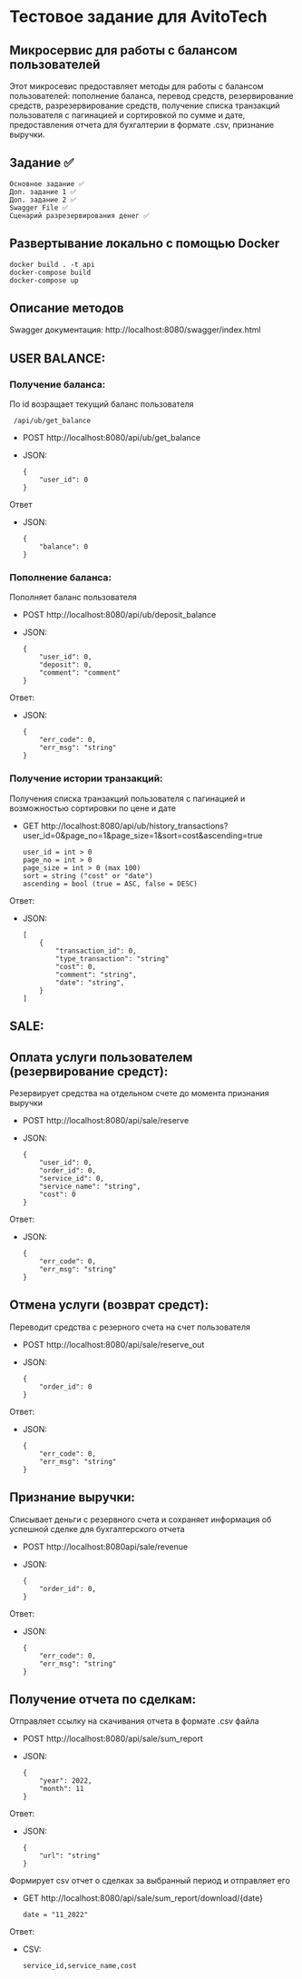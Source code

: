 # Тестовое задание для AvitoTech
## Микросервис для работы с балансом пользователей

Этот микросевис предоставляет методы для работы с балансом пользователей: пополнение баланса, перевод средств, резервирование средств, разрезервирование средств, получение списка транзакций пользователя с пагинацией и сортировкой по сумме и дате, предоставления отчета для бухгалтерии в формате .csv, признание выручки.

## Задание :white_check_mark:
    Основное задание ✅
    Доп. задание 1 ✅
    Доп. задание 2 ✅
    Swagger File ✅
    Сценарий разрезервирования денег ✅

## Развертывание локально с помощью Docker

    docker build . -t api
    docker-compose build
    docker-compose up

## Описание методов
Swagger документация: http://localhost:8080/swagger/index.html

## USER BALANCE:
### Получение баланса:
По id возращает текущий баланс пользователя

     /api/ub/get_balance
  - POST http://localhost:8080/api/ub/get_balance
  - JSON:

        {
            "user_id": 0
        }

Ответ
  - JSON:

        {
            "balance": 0
        }

### Пополнение баланса:
Пополняет баланс пользователя
  - POST http://localhost:8080/api/ub/deposit_balance
  - JSON:

        {
            "user_id": 0, 
            "deposit": 0,
            "comment": "comment"
        }

Ответ:
  - JSON:

        {
            "err_code": 0,
            "err_msg": "string"
        } 

### Получение истории транзакций:
Получения списка транзакций пользователя с пагинацией и возможностью сортировки по цене и дате
  - GET http://localhost:8080/api/ub/history_transactions?user_id=0&page_no=1&page_size=1&sort=cost&ascending=true

        user_id = int > 0
        page_no = int > 0
        page_size = int > 0 (max 100)
        sort = string ("cost" or "date")
        ascending = bool (true = ASC, false = DESC) 

Ответ:
  - JSON:

        [
            {
                "transaction_id": 0,
                "type_transaction": "string"
                "cost": 0,
                "comment": "string",
                "date": "string",
            }
        ]

## SALE:

## Оплата услуги пользователем (резервирование средст):
Резервирует средства на отдельном счете до момента признания выручки

  - POST http://localhost:8080/api/sale/reserve
  - JSON:

        {
            "user_id": 0,
            "order_id": 0,
            "service_id": 0,
            "service_name": "string",
            "cost": 0
        }

Ответ:
  - JSON:

        {
            "err_code": 0,
            "err_msg": "string"
        } 

## Отмена услуги (возврат средст):
Переводит средства с резерного счета на счет пользователя
  - POST http://localhost:8080/api/sale/reserve_out
  - JSON:

        {
            "order_id": 0
        }

Ответ:
  - JSON:

        {
            "err_code": 0,
            "err_msg": "string"
        }
        

## Признание выручки:
Списывает деньги с резервного счета и сохраняет информация об успешной сделке для бухгалтерского отчета
  - POST http://localhost:8080api/sale/revenue
  - JSON:

        {
            "order_id": 0,
        }

Ответ:
  - JSON:

        {
            "err_code": 0,
            "err_msg": "string"
        }

## Получение отчета по сделкам:
Отправляет ссылку на скачивания отчета в формате .csv файла
  - POST http://localhost:8080/api/sale/sum_report
  - JSON:

        {
            "year": 2022,
            "month": 11
        }
Ответ:
  - JSON:

        {
            "url": "string"
        }

Формирует csv отчет о сделках за выбранный период и отправляет его
  - GET http://localhost:8080/api/sale/sum_report/download/{date}

        date = "11_2022"

Ответ:
  - CSV:

        service_id,service_name,cost


